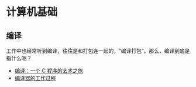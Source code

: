 # 计算机基础

## 编译

工作中也经常听到编译，往往是和打包连一起的，“编译打包”。那么，编译到底是指什么呢？

- [编译：一个 C 程序的艺术之旅](https://ring0.me/2014/11/c-compiler/)
- [编译器的工作过程](http://www.ruanyifeng.com/blog/2014/11/compiler.html)